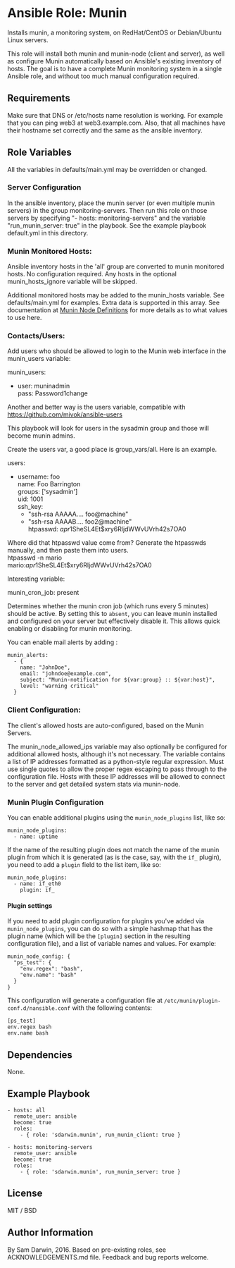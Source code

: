 # Ansible Role: Munin

Installs munin, a monitoring system, on RedHat/CentOS or Debian/Ubuntu Linux servers.  

This role will install both munin and munin-node (client and server), as well as configure Munin automatically based on Ansible's existing inventory of hosts. The goal is to have a complete Munin monitoring system in a single Ansible role, and without too much manual configuration required.

## Requirements

Make sure that DNS or /etc/hosts name resolution is working. For example that you can ping web3 at web3.example.com.  Also, that all machines have their hostname set correctly and the same as the ansible inventory.

## Role Variables

All the variables in defaults/main.yml may be overridden or changed. 

### Server Configuration 

In the ansible inventory, place the munin server (or even multiple munin servers) in the group monitoring-servers.  Then run this role on those servers by specifying "- hosts: monitoring-servers" and the variable "run_munin_server: true" in the playbook.  See the example playbook default.yml in this directory. 

### Munin Monitored Hosts:

Ansible inventory hosts in the 'all' group are converted to munin monitored hosts. No configuration required. Any hosts in the optional munin_hosts_ignore variable will be skipped.  

Additional monitored hosts may be added to the munin_hosts variable. See defaults/main.yml for examples. Extra data is supported in this array.   See documentation at [Munin Node Definitions](http://munin.readthedocs.org/en/latest/reference/munin.conf.html#node-definitions) for more details as to what values to use here.
 
### Contacts/Users:

Add users who should be allowed to login to the Munin web interface in the munin_users variable:  

munin_users:  
  - user: muninadmin  
    pass: Password1change  

Another and better way is the users variable, compatible with https://github.com/mivok/ansible-users

This playbook will look for users in the sysadmin group and those will become munin admins.

Create the users var, a good place is group_vars/all. Here is an example.

users:  
  - username: foo  
    name: Foo Barrington  
    groups: ['sysadmin']  
    uid: 1001  
    ssh_key:  
      - "ssh-rsa AAAAA.... foo@machine"  
      - "ssh-rsa AAAAB.... foo2@machine"  
    htpasswd: $apr1$SheSL4Et$xry6RljdWWvUVrh42s7OA0  

Where did that htpasswd value come from?  Generate the htpasswds manually, and then paste them into users.  
htpasswd -n mario  
mario:$apr1$SheSL4Et$xry6RljdWWvUVrh42s7OA0  

Interesting variable:

munin_cron_job: present

Determines whether the munin cron job (which runs every 5 minutes) should be active. By setting this to `absent`, you can leave munin installed and configured on your server but effectively disable it. This allows quick enabling or disabling for munin monitoring.

You can enable mail alerts by adding :

    munin_alerts:
      - {
        name: "JohnDoe",
        email: "johndoe@example.com",
        subject: "Munin-notification for ${var:group} :: ${var:host}",
        level: "warning critical"
      }

### Client Configuration:

The client's allowed hosts are auto-configured, based on the Munin Servers.

The munin_node_allowed_ips variable may also optionally be configured for additional allowed hosts, although it's not necessary.  The variable contains a list of IP addresses formatted as a python-style regular expression. Must use single quotes to allow the proper regex escaping to pass through to the configuration file. Hosts with these IP addresses will be allowed to connect to the server and get detailed system stats via munin-node.

### Munin Plugin Configuration

You can enable additional plugins using the `munin_node_plugins` list, like so:

    munin_node_plugins:
      - name: uptime

If the name of the resulting plugin does not match the name of the munin plugin from which it is generated (as is the case, say, with the `if_` plugin), you need to add a `plugin` field to the list item, like so:

    munin_node_plugins:
      - name: if_eth0
        plugin: if_

#### Plugin settings

If you need to add plugin configuration for plugins you've added via `munin_node_plugins`, you can do so with a simple hashmap that has the plugin name (which will be the `[plugin]` section in the resulting configuration file), and a list of variable names and values. For example:

    munin_node_config: {
      "ps_test": {
        "env.regex": "bash",
        "env.name": "bash"
      }
    }

This configuration will generate a configuration file at `/etc/munin/plugin-conf.d/nansible.conf` with the following contents:

    [ps_test]
    env.regex bash
    env.name bash

## Dependencies

None.

## Example Playbook

    - hosts: all
      remote_user: ansible
      become: true
      roles:
        - { role: 'sdarwin.munin', run_munin_client: true }

    - hosts: monitoring-servers
      remote_user: ansible
      become: true
      roles:
        - { role: 'sdarwin.munin', run_munin_server: true }

## License

MIT / BSD

## Author Information

By Sam Darwin, 2016. Based on pre-existing roles, see ACKNOWLEDGEMENTS.md file.  Feedback and bug reports welcome.
